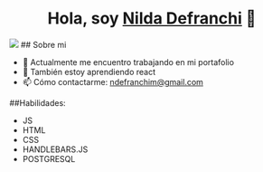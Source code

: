 <div align="center">
<h1 align="center">Hola, soy <a href="https://portafoliondef.netlify.app/">Nilda Defranchi</a> 👋</h1>
</div>
<img src="https://raw.githubusercontent.com/ndef10/portafolio/blob/master/assets/logos/milogo.png">
## Sobre mi

- 🔭 Actualmente me encuentro trabajando en mi portafolio
- 🌱 También estoy aprendiendo react
- 📫 Cómo contactarme: ndefranchim@gmail.com

##Habilidades: 
- JS
- HTML
- CSS
- HANDLEBARS.JS 
- POSTGRESQL



